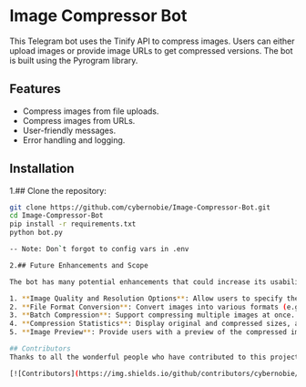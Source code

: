 # Image Compressor Bot

This Telegram bot uses the Tinify API to compress images. Users can either upload images or provide image URLs to get compressed versions. The bot is built using the Pyrogram library.

## Features

- Compress images from file uploads.
- Compress images from URLs.
- User-friendly messages.
- Error handling and logging.

## Installation

1.## Clone the repository:
   ```bash
   git clone https://github.com/cybernobie/Image-Compressor-Bot.git
   cd Image-Compressor-Bot
   pip install -r requirements.txt
   python bot.py

-- Note: Don`t forgot to config vars in .env

2.## Future Enhancements and Scope

The bot has many potential enhancements that could increase its usability and flexibility:

1. **Image Quality and Resolution Options**: Allow users to specify the compression level or target file size and resolution.
2. **File Format Conversion**: Convert images into various formats (e.g., PNG to JPEG) during compression.
3. **Batch Compression**: Support compressing multiple images at once.
4. **Compression Statistics**: Display original and compressed sizes, and the percentage of reduction.
5. **Image Preview**: Provide users with a preview of the compressed image to compare quality.

## Contributors
Thanks to all the wonderful people who have contributed to this project!

[![Contributors](https://img.shields.io/github/contributors/cybernobie/Image-Compressor-Bot?style=flat-square)](https://github.com/cybernobie/Image-Compressor-Bot/graphs/contributors)
